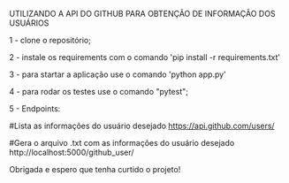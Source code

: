 UTILIZANDO A API DO GITHUB PARA OBTENÇÃO DE INFORMAÇÃO DOS USUÁRIOS

1 - clone o repositório;

2 - instale os requirements com o comando 'pip install -r requirements.txt' 

3 - para startar a aplicação use o comando 'python app.py'

4 - para rodar os testes use o comando "pytest";

5 - Endpoints:

#Lista as informações do usuário desejado https://api.github.com/users/<username> 

#Gera o arquivo .txt com as informações do usuário desejado http://localhost:5000/github_user/<username>

Obrigada e espero que tenha curtido o projeto!